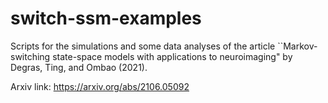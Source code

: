 # switch-ssm-examples

Scripts for the simulations and some data analyses of the article ``Markov-switching state-space models with applications to neuroimaging"  by Degras, Ting, and Ombao (2021).   

Arxiv link: https://arxiv.org/abs/2106.05092
